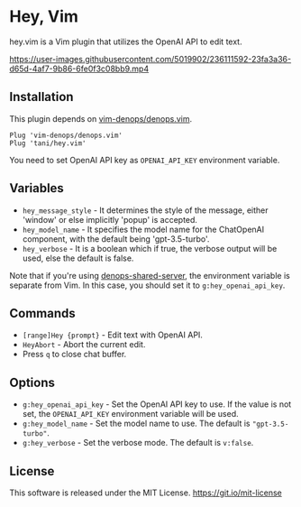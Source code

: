 # Hey, Vim

hey.vim is a Vim plugin that utilizes the OpenAI API to edit text.



https://user-images.githubusercontent.com/5019902/236111592-23fa3a36-d65d-4af7-9b86-6fe0f3c08bb9.mp4



## Installation

This plugin depends on [vim-denops/denops.vim](https://github.com/vim-denops/denops.vim).

```vim
Plug 'vim-denops/denops.vim'
Plug 'tani/hey.vim'
```

You need to set OpenAI API key as `OPENAI_API_KEY` environment variable.

## Variables

- `hey_message_style` - It determines the style of the message, either 'window' or else implicitly 'popup' is accepted.
- `hey_model_name` - It specifies the model name for the ChatOpenAI component, with the default being 'gpt-3.5-turbo'.
- `hey_verbose` - It is a boolean which if true, the verbose output will be used, else the default is false.

Note that if you're using [denops-shared-server](https://github.com/vim-denops/denops-shared-server.vim),
the environment variable is separate from Vim. In this case, you should set it to `g:hey_openai_api_key`.

## Commands

- `[range]Hey {prompt}` - Edit text with OpenAI API.
- `HeyAbort` - Abort the current edit.
- Press `q` to close chat buffer.

## Options

- `g:hey_openai_api_key` - Set the OpenAI API key to use. If the value is not set, the `OPENAI_API_KEY` environment variable will be used.
- `g:hey_model_name` - Set the model name to use. The default is `"gpt-3.5-turbo"`.
- `g:hey_verbose` - Set the verbose mode. The default is `v:false`.

## License

This software is released under the MIT License. https://git.io/mit-license
